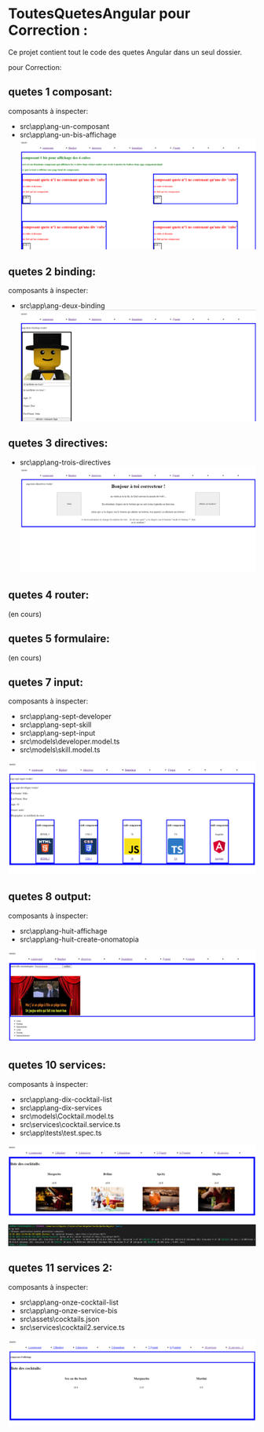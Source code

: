 # ToutesQuetesAngular pour Correction :

Ce projet contient tout le code des quetes Angular dans un seul dossier.

pour Correction:

## quetes 1 composant:

composants à inspecter:

- src\app\ang-un-composant
- src\app\ang-un-bis-affichage
  ![Alt text](src/assets/correctionsImg/capture1.png)

## quetes 2 binding:

composants à inspecter:

- src\app\ang-deux-binding
  ![Alt text](src/assets/correctionsImg/capture2.png)

## quetes 3 directives:

- src\app\ang-trois-directives
  ![Alt text](src/assets/correctionsImg/capture3.png)

## quetes 4 router:

(en cours)

## quetes 5 formulaire:

(en cours)

## quetes 7 input:

composants à inspecter:

- src\app\ang-sept-developer
- src\app\ang-sept-skill
- src\app\ang-sept-input
- src\models\developer.model.ts
- src\models\skill.model.ts

![Alt text](src/assets/correctionsImg/capture7.png)

## quetes 8 output:

composants à inspecter:

- src\app\ang-huit-affichage
- src\app\ang-huit-create-onomatopia

![Alt text](src/assets/correctionsImg/capture8.png)

## quetes 10 services:

composants à inspecter:

- src\app\ang-dix-cocktail-list
- src\app\ang-dix-services
- src\models\Cocktail.model.ts
- src\services\cocktail.service.ts
- src\app\tests\test.spec.ts

![Alt text](src/assets/correctionsImg/capture10.png)
![Alt text](src/assets/correctionsImg/capture10-2.png)

## quetes 11 services 2:

composants à inspecter:

- src\app\ang-onze-cocktail-list
- src\app\ang-onze-service-bis
- src\assets\cocktails.json
- src\services\cocktail2.service.ts

![Alt text](src/assets/correctionsImg/capture11.png)

